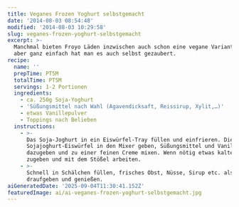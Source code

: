 ```yaml
---
title: Veganes Frozen Yoghurt selbstgemacht
date: '2014-08-03 08:54:48'
modified: '2014-08-03 10:29:58'
slug: veganes-frozen-yoghurt-selbstgemacht
excerpt: >-
  Manchmal bieten Froyo Läden inzwischen auch schon eine vegane Variante an,
  aber ganz einfach hat man es auch selbst gezaubert. 
recipe:
  name: ''
  prepTime: PT5M
  totalTime: PT5M
  servings: 1-2 Portionen
  ingredients:
    - ca. 250g Soja-Yoghurt
    - 'Süßungsmittel nach Wahl (Agavendicksaft, Reissirup, Xylit,…)'
    - etwas Vanillepulver
    - Toppings nach Belieben
  instructions:
    - >-
      Das Soja-Joghurt in ein Eiswürfel-Tray füllen und einfrieren. Die fertigen
      Sojajoghurt-Eiswürfel in den Mixer geben, Süßungsmittel und Vanille
      dazugeben und zu einer feinen Creme mixen. Wenn nötig etwas kaltes Wasser
      zugeben und mit dem Stößel arbeiten.
    - >-
      Schnell in Schälchen füllen, frisches Obst, Nüsse, Sirup etc. als Topping
      draufgeben und genießen.
aiGeneratedDate: '2025-09-04T11:30:41.152Z'
featuredImage: ai/ai-veganes-frozen-yoghurt-selbstgemacht.jpg
---
```


